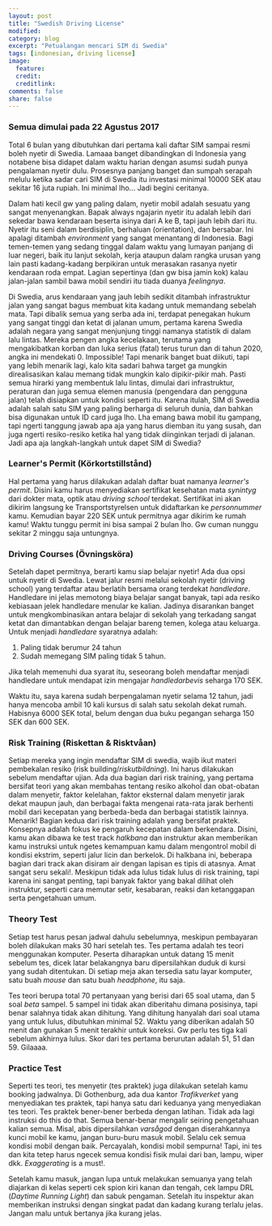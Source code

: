 ```yaml
---
layout: post
title: "Swedish Driving License"
modified:
category: blog
excerpt: "Petualangan mencari SIM di Swedia"
tags: [indonesian, driving license]
image:
  feature:
  credit:
  creditlink:
comments: false
share: false
---
```


### Semua dimulai pada 22 Agustus 2017

Total 6 bulan yang dibutuhkan dari pertama kali daftar SIM sampai resmi boleh nyetir di Swedia. Lamaaa banget dibandingkan di Indonesia yang notabene bisa didapet dalam waktu harian dengan asumsi sudah punya pengalaman nyetir dulu. Prosesnya panjang banget dan sumpah serapah melulu ketika sadar cari SIM di Swedia itu investasi minimal 10000 SEK atau sekitar 16 juta rupiah. Ini minimal lho... Jadi begini ceritanya.

Dalam hati kecil gw yang paling dalam, nyetir mobil adalah sesuatu yang sangat menyenangkan. Bapak always ngajarin nyetir itu adalah lebih dari sekedar bawa kendaraan beserta isinya dari A ke B, tapi jauh lebih dari itu. Nyetir itu seni dalam berdisiplin, berhaluan (orientation), dan bersabar. Ini apalagi ditambah *environment* yang sangat menantang di Indonesia. Bagi temen-temen yang sedang tinggal dalam waktu yang lumayan panjang di luar negeri, baik itu lanjut sekolah, kerja ataupun dalam rangka urusan yang lain pasti kadang-kadang berpikiran untuk merasakan rasanya nyetir kendaraan roda empat. Lagian sepertinya (dan gw bisa jamin kok) kalau jalan-jalan sambil bawa mobil sendiri itu tiada duanya *feelingnya*. 

Di Swedia, arus kendaraan yang jauh lebih sedikit ditambah infrastruktur jalan yang sangat bagus membuat kita kadang untuk memandang sebelah mata. Tapi dibalik semua yang serba ada ini, terdapat penegakan hukum yang sangat tinggi dan ketat di jalanan umum, pertama karena Swedia adalah negara yang sangat menjunjung tinggi namanya statistik di dalam lalu lintas. Mereka pengen angka kecelakaan, terutama yang mengakibatkan korban dan luka serius (fatal) terus turun dan di tahun 2020, angka ini mendekati 0. Impossible! Tapi menarik banget buat diikuti, tapi yang lebih menarik lagi, kalo kita sadari bahwa target ga mungkin direalisasikan kalau memang tidak mungkin kalo dipikir-pikir mah. Pasti semua hirarki yang membentuk lalu lintas, dimulai dari infrastruktur, peraturan dan juga semua elemen manusia (pengendara dan pengguna jalan) telah disiapkan untuk kondisi seperti itu. Karena itulah, SIM di Swedia adalah salah satu SIM yang paling berharga di seluruh dunia, dan bahkan bisa digunakan untuk ID card juga lho. Lha emang bawa mobil itu gampang, tapi ngerti tanggung jawab apa aja yang harus diemban itu yang susah, dan juga ngerti  resiko-resiko ketika hal yang tidak diinginkan terjadi di jalanan. Jadi apa aja langkah-langkah untuk dapet SIM di Swedia?

### Learner's Permit (Körkortstillstånd)

Hal pertama yang harus dilakukan ad<F2>alah daftar buat namanya *learner's permit*. Disini kamu harus menyediakan sertifikat kesehatan mata *synintyg* dari dokter mata, optik atau *driving school* terdekat. Sertifikat ini akan dikirim langsung ke Transportstyrelsen untuk didaftarkan ke *personnummer* kamu. Kemudian bayar 220 SEK untuk permitnya agar dikirim ke rumah kamu! Waktu tunggu permit ini bisa sampai 2 bulan lho. Gw cuman nunggu sekitar 2 minggu saja untungnya. 

### Driving Courses (Övningsköra)

Setelah dapet permitnya, berarti kamu siap belajar nyetir! Ada dua opsi untuk nyetir di Swedia. Lewat jalur resmi melalui sekolah nyetir (driving school) yang terdaftar atau berlatih bersama orang terdekat *handledare*. Handledare ini jelas memotong biaya belajar sangat banyak, tapi ada resiko kebiasaan jelek handledare menular ke kalian. Jadinya disarankan banget untuk mengkombinasikan antara belajar di sekolah yang terkadang sangat ketat dan dimantabkan dengan belajar bareng temen, kolega atau keluarga. Untuk menjadi *handledare* syaratnya adalah:

1. Paling tidak berumur 24 tahun
2. Sudah memegang SIM paling tidak 5 tahun.

Jika telah memenuhi dua syarat itu, seseorang boleh mendaftar menjadi handledare untuk mendapat izin mengajar *handledarbevis* seharga 170 SEK.

Waktu itu, saya karena sudah berpengalaman nyetir selama 12 tahun, jadi hanya mencoba ambil 10 kali kursus di salah satu sekolah dekat rumah. Habisnya 6000 SEK total, belum dengan dua buku pegangan seharga 150 SEK dan 600 SEK.

### Risk Training (Riskettan & Risktvåan)

Setiap mereka yang ingin mendaftar SIM di swedia, wajib ikut materi pembekalan resiko (risk building/*riskutbildning*). Ini harus dilakukan sebelum mendaftar ujian. Ada dua bagian dari risk training, yang pertama bersifat teori yang akan membahas tentang resiko alkohol dan obat-obatan dalam menyetir, faktor kelelahan, faktor eksternal dalam menyetir jarak dekat maupun jauh, dan berbagai fakta mengenai rata-rata jarak berhenti mobil dari kecepatan yang berbeda-beda dan berbagai statistik lainnya. Menarik! Bagian kedua dari risk training adalah yang bersifat praktek. Konsepnya adalah fokus ke pengaruh kecepatan dalam berkendara. Disini, kamu akan dibawa ke test track *halkbana* dan instruktur akan memberikan kamu instruksi untuk ngetes kemampuan kamu dalam mengontrol mobil di kondisi ekstrim, seperti jalur licin dan berkelok. Di halkbana ini, beberapa bagian dari track akan disiram air dengan lapisan es tipis di atasnya. Amat sangat seru sekali!. Meskipun tidak ada lulus tidak lulus di risk training, tapi karena ini sangat penting, tapi banyak faktor yang bakal dilihat oleh instruktur, seperti cara memutar setir, kesabaran, reaksi dan ketanggapan serta pengetahuan umum.

### Theory Test

Setiap test harus pesan jadwal dahulu sebelumnya, meskipun pembayaran boleh dilakukan maks 30 hari setelah tes. Tes pertama adalah tes teori menggunakan komputer. Peserta diharapkan untuk datang 15 menit sebelum tes, dicek latar belakangnya baru dipersilahkan duduk di kursi yang sudah ditentukan. Di setiap meja akan tersedia satu layar komputer, satu buah *mouse* dan satu buah *headphone*, itu saja. 

Tes teori berupa total 70 pertanyaan yang berisi dari 65 soal utama, dan 5 soal *beta* sampel. 5 sampel ini tidak akan diberitahu dimana posisinya, tapi benar salahnya tidak akan dihitung. Yang dihitung hanyalah dari soal utama yang untuk lulus, dibutuhkan minimal 52. Waktu yang diberikan adalah 50 menit dan gunakan 5 menit terakhir untuk koreksi. Gw perlu tes tiga kali sebelum akhirnya lulus. Skor dari tes pertama berurutan adalah 51, 51 dan 59. Gilaaaa.

### Practice Test

Seperti tes teori, tes menyetir (tes praktek) juga dilakukan setelah kamu booking jadwalnya. Di Gothenburg, ada dua kantor *Trafikverket* yang menyediakan tes praktek, tapi hanya satu dari keduanya yang menyediakan tes teori. Tes praktek bener-bener berbeda dengan latihan. Tidak ada lagi instruksi do this do that. Semua benar-benar mengalir seiring pengetahuan kalian semua. Misal, abis dipersilahkan *varsågod* dengan diserahkannya kunci mobil ke kamu, jangan buru-buru masuk mobil. Selalu cek semua kondisi mobil dengan baik. Percayalah, kondisi mobil sempurna! Tapi, ini tes dan kita tetep harus ngecek semua kondisi fisik mulai dari ban, lampu, wiper dkk. *Exaggerating* is a must!.

Setelah kamu masuk, jangan lupa untuk melakukan semuanya yang telah diajarkan di kelas seperti cek spion kiri kanan dan tengah, cek lampu DRL (*Daytime Running Light*) dan sabuk pengaman. Setelah itu inspektur akan memberikan instruksi dengan singkat padat dan kadang kurang terlalu jelas. Jangan malu untuk bertanya jika kurang jelas. 